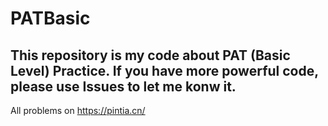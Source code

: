 # PATBasic
## This repository is my code about PAT (Basic Level) Practice. If you have more powerful code, please use Issues to let me konw it.
All problems on https://pintia.cn/
